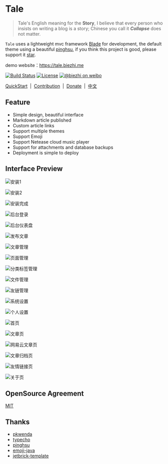 # Tale

> Tale's English meaning for the **Story**, I believe that every person who insists on writing a blog is a story; Chinese you call it ***Collapse*** does not matter.

`Tale` uses a lightweight mvc framework [Blade](https://github.com/biezhi/blade) for development, the default theme using a beautiful [pinghsu](https://github.com/chakhsu/pinghsu), if you think this project is good, please support it [star]((https://github.com/otale/tale/stargazers)).

demo website：https://tale.biezhi.me

[![Build Status](https://img.shields.io/travis/otale/tale.svg?style=flat-square)](https://travis-ci.org/otale/tale)
[![License](https://img.shields.io/badge/license-MIT-4EB1BA.svg?style=flat-square)](https://github.com/otale/tale/blob/master/LICENSE)
[![@biezhi on weibo](https://img.shields.io/badge/weibo-%40biezhi-red.svg?style=flat-square)](http://weibo.com/u/5238733773)

[QuickStart](https://github.com/otale/tale/wiki/QuickStart)&nbsp; | &nbsp;[Contribution](https://github.com/otale/tale/issues/new)&nbsp; | &nbsp;[Donate](donate.md)&nbsp; | &nbsp;[中文](README.md)

## Feature

+ Simple design, beautiful interface
+ Markdown article published
+ Custom article links
+ Support multiple themes
+ Support Emoji
+ Support Netease cloud music player
+ Support for attachments and database backups
+ Deployment is simple to deploy

## Interface Preview

![安装1](https://ooo.0o0.ooo/2017/02/26/58b2c3387b7db.png)

![安装2](https://ooo.0o0.ooo/2017/02/26/58b2c33878a63.png)

![安装完成](https://ooo.0o0.ooo/2017/02/26/58b2c3387fced.png)

![后台登录](https://ooo.0o0.ooo/2017/02/25/58b13a82d91e7.png)

![后台仪表盘](https://ooo.0o0.ooo/2017/02/25/58b13a8416e6d.png)

![发布文章](https://ooo.0o0.ooo/2017/02/25/58b13a83bc9f4.png)

![文章管理](https://ooo.0o0.ooo/2017/02/25/58b13a857b10e.png)

![页面管理](https://ooo.0o0.ooo/2017/02/25/58b13a824bc28.png)

![分类标签管理](https://ooo.0o0.ooo/2017/02/25/58b13a829c241.png)

![文件管理](https://ooo.0o0.ooo/2017/02/25/58b13a851741d.png)

![友链管理](https://ooo.0o0.ooo/2017/02/25/58b13ab1756ab.png)

![系统设置](https://ooo.0o0.ooo/2017/02/25/58b13ab231b4d.png)

![个人设置](https://ooo.0o0.ooo/2017/02/25/58b13ab1bba53.png)

![首页](https://ooo.0o0.ooo/2017/02/25/58b13ac013c10.png)

![文章页](https://ooo.0o0.ooo/2017/02/25/58b13ab5d4035.png)

![网易云文章页](https://ooo.0o0.ooo/2017/02/25/58b13ab57cb82.png)

![文章归档页](https://ooo.0o0.ooo/2017/02/25/58b13ab1a1ef6.png)

![友情链接页](https://ooo.0o0.ooo/2017/02/25/58b13ab27ebe7.png)

![关于页](https://ooo.0o0.ooo/2017/02/25/58b13ab170f02.png)

## OpenSource Agreement

[MIT](LICENSE)

## Thanks

+ [pkwenda](https://github.com/pkwenda)
+ [typecho](https://github.com/typecho/typecho)
+ [pinghsu](https://github.com/chakhsu/pinghsu)
+ [emoji-java](https://github.com/vdurmont/emoji-java)
+ [jetbrick-template](https://github.com/subchen/jetbrick-template-2x)